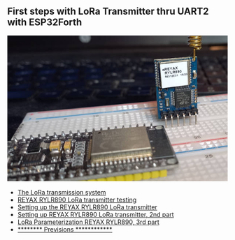 <h2>First steps with LoRa Transmitter thru UART2 with ESP32Forth</h2>

<img src="https://github.com/MPETREMANN11/ESP32forth/blob/main/LoRa/esp32serial2.jpg"/>

<ul>
    <li>
        <a class="nouveau" href="article/LoRa_theLoRaSystem">The LoRa transmission system</a>
    </li>
    <li>
        <a class="nouveau" href="article/LoRa_testRYLR890">REYAX RYLR890 LoRa transmitter testing</a>
    </li>
    <li>
        <a class="nouveau" href="article/LoRa_parametrageLoRa">Setting up the REYAX RYLR890 LoRa transmitter</a>
    </li>
    <li>
        <a class="nouveau" href="article/LoRa_paramLoRaPart2">Setting up REYAX RYLR890 LoRa transmitter, 2nd part</a>
    </li>
    <li>
        <a class="attente" href="article/LoRa_paramLoRaPart3">LoRa Parameterization REYAX RYLR890, 3rd part</a>
    </li>
    <li>
        <a class="redBold" href="article/LoRa_previsions">******** Previsions  ************</a>
    </li>
</ul>

